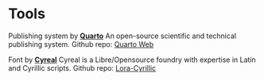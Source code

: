 # Tools

Publishing system by **[Quarto](https://quarto.org/)**
An open-source scientific and technical publishing system.
Github repo: [Quarto Web](https://github.com/quarto-dev/quarto-web)

Font by **[Cyreal](https://cyreal.org/)**
Cyreal is a Libre/Opensource foundry with expertise in Latin and Cyrillic scripts.
Github repo: [Lora-Cyrillic](https://github.com/cyrealtype/Lora-Cyrillic)